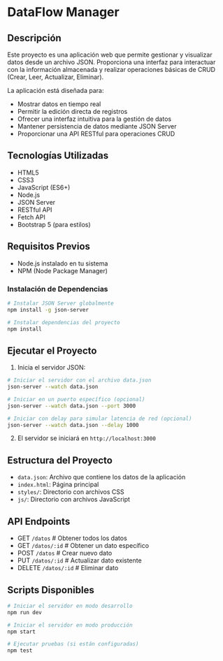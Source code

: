 # DataFlow Manager

## Descripción
Este proyecto es una aplicación web que permite gestionar y visualizar datos desde un archivo JSON. Proporciona una interfaz para interactuar con la información almacenada y realizar operaciones básicas de CRUD (Crear, Leer, Actualizar, Eliminar).

La aplicación está diseñada para:
- Mostrar datos en tiempo real
- Permitir la edición directa de registros
- Ofrecer una interfaz intuitiva para la gestión de datos
- Mantener persistencia de datos mediante JSON Server
- Proporcionar una API RESTful para operaciones CRUD

## Tecnologías Utilizadas
- HTML5
- CSS3
- JavaScript (ES6+)
- Node.js
- JSON Server
- RESTful API
- Fetch API
- Bootstrap 5 (para estilos)


## Requisitos Previos
- Node.js instalado en tu sistema
- NPM (Node Package Manager)

### Instalación de Dependencias
```bash
# Instalar JSON Server globalmente
npm install -g json-server

# Instalar dependencias del proyecto
npm install
```

## Ejecutar el Proyecto
1. Inicia el servidor JSON:

```bash
# Iniciar el servidor con el archivo data.json
json-server --watch data.json

# Iniciar en un puerto específico (opcional)
json-server --watch data.json --port 3000

# Iniciar con delay para simular latencia de red (opcional)
json-server --watch data.json --delay 1000
```

2. El servidor se iniciará en `http://localhost:3000`

## Estructura del Proyecto
- `data.json`: Archivo que contiene los datos de la aplicación
- `index.html`: Página principal
- `styles/`: Directorio con archivos CSS
- `js/`: Directorio con archivos JavaScript

## API Endpoints
- GET    `/datos`          # Obtener todos los datos
- GET    `/datos/:id`      # Obtener un dato específico
- POST   `/datos`          # Crear nuevo dato
- PUT    `/datos/:id`      # Actualizar dato existente
- DELETE `/datos/:id`      # Eliminar dato

## Scripts Disponibles
```bash
# Iniciar el servidor en modo desarrollo
npm run dev

# Iniciar el servidor en modo producción
npm start

# Ejecutar pruebas (si están configuradas)
npm test
```
